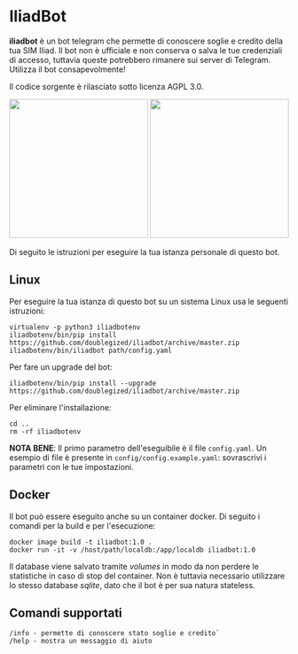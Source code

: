 # IliadBot

**iliadbot** è un bot telegram che permette di conoscere soglie e credito della tua SIM Iliad. Il bot non è ufficiale e non conserva o salva le tue credenziali di accesso, tuttavia queste potrebbero rimanere sui server di Telegram. Utilizza il bot consapevolmente!

Il codice sorgente è rilasciato sotto licenza AGPL 3.0.

<p align="center">
<img src="../master/resources/screenshots/example_soglie_italia.jpg" width="250">
<img src="../master/resources/screenshots/example_info_sim.jpg" width="250">
</p>

Di seguito le istruzioni per eseguire la tua istanza personale di questo bot.

## Linux

Per eseguire la tua istanza di questo bot su un sistema Linux usa le seguenti istruzioni:

```
virtualenv -p python3 iliadbotenv 
iliadbotenv/bin/pip install https://github.com/doublegized/iliadbot/archive/master.zip
iliadbotenv/bin/iliadbot path/config.yaml
```

Per fare un upgrade del bot:

```
iliadbotenv/bin/pip install --upgrade https://github.com/doublegized/iliadbot/archive/master.zip
```

Per eliminare l'installazione:

```
cd ..
rm -rf iliadbotenv
```

**NOTA BENE**: Il primo parametro dell'eseguibile è il file `config.yaml`. Un esempio di file è presente in `config/config.example.yaml`: sovrascrivi i parametri con le tue impostazioni.


## Docker

Il bot può essere eseguito anche su un container docker. Di seguito i comandi per la build e per l'esecuzione:

```
docker image build -t iliadbot:1.0 .
docker run -it -v /host/path/localdb:/app/localdb iliadbot:1.0
```

Il database viene salvato tramite *volumes* in modo da non perdere le statistiche in caso di stop del container. Non è tuttavia necessario utilizzare lo stesso database *sqlite*, dato che il bot è per sua natura stateless.



## Comandi supportati

```
/info - permette di conoscere stato soglie e credito`
/help - mostra un messaggio di aiuto
```

